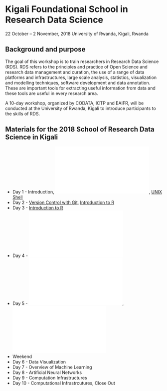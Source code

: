 # Kigali Foundational School in Research Data Science 
22 October – 2 November, 2018
University of Rwanda, Kigali, Rwanda

## Background and purpose 
The goal of this workshop is to train researchers in Research Data Science (RDS). RDS refers to the principles and practice of Open Science and research data management and curation, the use of a range of data platforms and infrastructures, large scale analysis, statistics, visualization and modelling techniques, software development and data annotation. These are important tools for extracting useful information from data and these tools are useful in every research area. 

A 10-day workshop, organized by CODATA, ICTP and EAIFR, will be conducted at the University of Rwanda, Kigali to introduce participants to the skills of RDS. 

## Materials for the 2018 School of Research Data Science in Kigali

   * Day 1 - Introduction, ![Open Science](slides/OpenScienceMonday.pdf), [UNIX Shell](http://swcarpentry.github.io/shell-novice/)
   * Day 2 - [Version Control with Git](https://swcarpentry.github.io/git-novice/reference), [Introduction to R](https://swcarpentry.github.io/r-novice-gapminder/) 
   * Day 3 - [Introduction to R](https://swcarpentry.github.io/r-novice-gapminder/)
   * Day 4 - ![Research Data Management](slides/Intro-DMPs.pdf)
   * Day 5 - ![Research Data Management](slides/Intro-RDM-open-research.pdf), ![Open Science](slides/OpenScienceFriday.pdf)
   * Weekend
   * Day 6 - Data Visualization
   * Day 7 - Overview of Machine Learning
   * Day 8 - Artificial Neural Networks
   * Day 9 - Computation Infrastructures
   * Day 10 - Computational Infrastrcutures, Close Out
